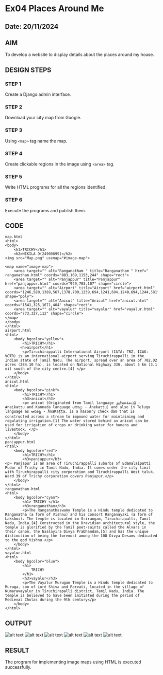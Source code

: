 # Ex04 Places Around Me
## Date: 20/11/2024

## AIM
To develop a website to display details about the places around my house.

## DESIGN STEPS

### STEP 1
Create a Django admin interface.

### STEP 2
Download your city map from Google.

### STEP 3
Using ```<map>``` tag name the map.

### STEP 4
Create clickable regions in the image using ```<area>``` tag.

### STEP 5
Write HTML programs for all the regions identified.

### STEP 6
Execute the programs and publish them.

## CODE
```
map.html
<html>
<body>
    <h1>TRICHY</h1>
    <h2>NIKILA D(24900699)</h2>
<img src="Map.png" usemap="#image-map">

<map name="image-map">
    <area target="" alt="Ranganatham " title="Ranganatham " href=" ranganathan.html" coords="883,169,1153,244" shape="rect">
    <area target="" alt="Panjappur" title="Panjappur" href="panjappur.html" coords="949,703,107" shape="circle">
    <area target="" alt="Airport" title="Airport" href="airport.html" coords="1246,580,1389,567,1378,709,1239,694,1241,694,1240,694,1244,581" shape="poly">
    <area target="" alt="Anicut" title="Anicut" href="anicut.html" coords="1541,325,1671,404" shape="rect">
    <area target="" alt="vayalur" title="vayalur" href="vayalur.html" coords="773,327,112" shape="circle">
</map>
</body>
</html>
airport.html
<html>
    <body bgcolor="yellow">
        <h1>TRICHY</h1>
       <h>airport</h1>
        <p>Tiruchirappalli International Airport (IATA: TRZ, ICAO: VOTR) is an international airport serving Tiruchirappalli in the Indian state of Tamil Nadu. The airport, spread over an area of 702.02 acres (284.10 ha), is located on National Highway 336, about 5 km (3.1 mi) south of the city centre.[4] </p>
    </body>
</html>
anicut.html
<html>
    <body bgcolor="pink">
        <h1>TRICHY</h1>
        <h3>anicut</h3>
        <p> anicut (Originated from Tamil language அணைக்கட்டு - Aṇaikaṭṭu and Kannada language ಆಣೆಕಟ್ಟು - Āṇekaṭṭu) and also in Telugu language as ఆనకట్ట - ÃnaKaṭṭa, is a masonry check dam that is constructed across a stream to impound water for maintaining and regulating irrigation.[1] The water stored behind an anicut can be used for irrigation of crops or drinking water for humans and livestock. </p>
    </body>
</html>
panjappur.html
<html>
    <body bgcolor="red">
        <h1>TRICHY</h1>
        <h3>panjappur</h3>
<p> Panjapur is an area of Tiruchirappalli suburbs of Edamalaipatti Pudur of Trichy in Tamil Nadu, India. It comes under the city limit with Tiruchirappalli city corporation and Tiruchirappalli West taluk. Ward 39 of Trichy corporation covers Panjapur.</p>
    </body>
</html>
ranganathan.html
<html>
    <body bgcolor="cyan">
        <h1> TRICHY </h1>
        <h3>ranganathan</h3>
        <p>The Ranganathaswamy Temple is a Hindu temple dedicated to Ranganatha (a form of Vishnu) and his consort Ranganayaki (a form of Lakshmi). The temple is located in Srirangam, Tiruchirapalli, Tamil Nadu, India.[4] Constructed in the Dravidian architectural style, the temple is glorified by the Tamil poet-saints called the Alvars in their canon, the Naalayira Divya Prabhandam,[5] and has the unique distinction of being the foremost among the 108 Divya Desams dedicated to the god Vishnu.</p>
    </body>
</html>
vayalur.html
<html>
    <body bgcolor="blue">
        <h1>
            TRICHY
        </h1>
        <h3>vayalur</h3>
        <p>The Vayalur Murugan Temple is a Hindu temple dedicated to Muruga, son of Lord Shiva and Parvati, located in the village of Kumaravayalur in Tiruchirapalli district, Tamil Nadu, India. The temple is believed to have been initiated during the period of Medieval Cholas during the 9th century</p>
    </body>
</html>
```

## OUTPUT
![alt text](map2.png)
![alt text](1.png)
![alt text](2.png)
![alt text](3.png)
![alt text](4.png)
![alt text](5.png)

## RESULT
The program for implementing image maps using HTML is executed successfully.
